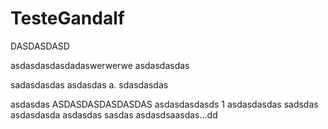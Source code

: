# TesteGandalf

DASDASDASD

asdasdasdasdadaswerwerwe asdasdasdas

sadasdasdas
asdasdas
a.
sdasdasdas

asdasdas
ASDASDASDASDASDAS
asdasdasdasds
1
asdasdasdas
sadsdas
asdasdasda
asdasdas
sasdas
asdasdsaasdas...dd
